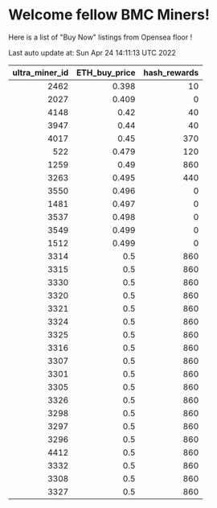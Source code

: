 # Welcome fellow BMC Miners!
Here is a list of "Buy Now" listings from Opensea floor !


Last auto update at: Sun Apr 24 14:11:13 UTC 2022


|   ultra_miner_id |   ETH_buy_price |   hash_rewards |
|-----------------:|----------------:|---------------:|
|             2462 |           0.398 |             10 |
|             2027 |           0.409 |              0 |
|             4148 |           0.42  |             40 |
|             3947 |           0.44  |             40 |
|             4017 |           0.45  |            370 |
|              522 |           0.479 |            120 |
|             1259 |           0.49  |            860 |
|             3263 |           0.495 |            440 |
|             3550 |           0.496 |              0 |
|             1481 |           0.497 |              0 |
|             3537 |           0.498 |              0 |
|             3549 |           0.499 |              0 |
|             1512 |           0.499 |              0 |
|             3314 |           0.5   |            860 |
|             3315 |           0.5   |            860 |
|             3330 |           0.5   |            860 |
|             3320 |           0.5   |            860 |
|             3321 |           0.5   |            860 |
|             3324 |           0.5   |            860 |
|             3325 |           0.5   |            860 |
|             3316 |           0.5   |            860 |
|             3307 |           0.5   |            860 |
|             3301 |           0.5   |            860 |
|             3305 |           0.5   |            860 |
|             3326 |           0.5   |            860 |
|             3298 |           0.5   |            860 |
|             3297 |           0.5   |            860 |
|             3296 |           0.5   |            860 |
|             4412 |           0.5   |            860 |
|             3332 |           0.5   |            860 |
|             3308 |           0.5   |            860 |
|             3327 |           0.5   |            860 |
